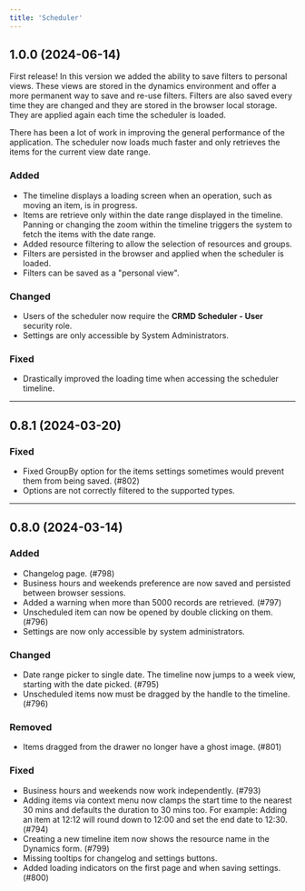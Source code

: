 ```yaml
---
title: 'Scheduler'
---
```


## 1.0.0 (2024-06-14)

First release! In this version we added the ability to save filters to personal views. These views are stored in the dynamics environment and offer a more permanent way to save and re-use filters.
Filters are also saved every time they are changed and they are stored in the browser local storage. They are applied again each time the scheduler is loaded.

There has been a lot of work in improving the general performance of the application. The scheduler now loads much faster and only retrieves the items for the current view date range.

### Added

- The timeline displays a loading screen when an operation, such as moving an item, is in progress.
- Items are retrieve only within the date range displayed in the timeline. Panning or changing the zoom within the timeline triggers the system to fetch the items with the date range.
- Added resource filtering to allow the selection of resources and groups.
- Filters are persisted in the browser and applied when the scheduler is loaded.
- Filters can be saved as a "personal view".

### Changed

- Users of the scheduler now require the **CRMD Scheduler - User** security role.
- Settings are only accessible by System Administrators.

### Fixed

- Drastically improved the loading time when accessing the scheduler timeline.

---

## 0.8.1 (2024-03-20)

### Fixed

- Fixed GroupBy option for the items settings sometimes would prevent them from being saved. (#802)
- Options are not correctly filtered to the supported types.

---

## 0.8.0 (2024-03-14)

### Added

- Changelog page. (#798)
- Business hours and weekends preference are now saved and persisted between browser sessions.
- Added a warning when more than 5000 records are retrieved. (#797)
- Unscheduled item can now be opened by double clicking on them. (#796)
- Settings are now only accessible by system administrators.

### Changed

- Date range picker to single date. The timeline now jumps to a week view, starting with the date picked. (#795)
- Unscheduled items now must be dragged by the handle to the timeline. (#796)

### Removed

- Items dragged from the drawer no longer have a ghost image. (#801)

### Fixed

- Business hours and weekends now work independently. (#793)
- Adding items via context menu now clamps the start time to the nearest 30 mins and defaults the duration to 30 mins too. For example: Adding an item at 12:12 will round down to 12:00 and set the end date to 12:30. (#794)
- Creating a new timeline item now shows the resource name in the Dynamics form. (#799)
- Missing tooltips for changelog and settings buttons.
- Added loading indicators on the first page and when saving settings. (#800)
